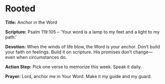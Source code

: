 # Rooted

**Title:** Anchor in the Word

**Scripture:** Psalm 119:105 – 'Your word is a lamp to my feet and a light to my path.'

**Devotion:**
When the winds of life blow, the Word is your anchor. Don’t build your faith on feelings. Build it on scripture. His promises don’t change—even when circumstances do.

**Action Step:** Pick one verse to memorize this week. Speak it daily.

**Prayer:**
Lord, anchor me in Your Word. Make it my guide and my guard.